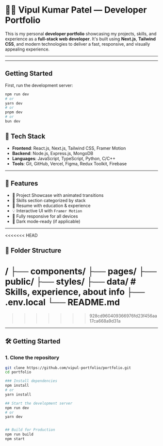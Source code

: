 
# 🧑‍💻 Vipul Kumar Patel — Developer Portfolio

This is my personal **developer portfolio** showcasing my projects, skills, and experience as a **full-stack web developer**. It's built using **Next.js**, **Tailwind CSS**, and modern technologies to deliver a fast, responsive, and visually appealing experience.

---

<!-- ## 🚀 Live Demo

🌐 [Visit Portfolio](https://your-live-link.com)  
📫 [Email me](mailto:vipul20020308@gmail.com) -->

---
## Getting Started

First, run the development server:

```bash
npm run dev
# or
yarn dev
# or
pnpm dev
# or
bun dev
```

## 🧰 Tech Stack

- **Frontend**: React.js, Next.js, Tailwind CSS, Framer Motion
- **Backend**: Node.js, Express.js, MongoDB
- **Languages**: JavaScript, TypeScript, Python, C/C++
- **Tools**: Git, GitHub, Vercel, Figma, Redux Toolkit, Firebase

---

## 🧩 Features

- 💼 Project Showcase with animated transitions
- 🧠 Skills section categorized by stack
- 📜 Resume with education & experience
- 💡 Interactive UI with `Framer Motion`
- 📱 Fully responsive for all devices
- 🌙 Dark mode-ready (if applicable)

---

<<<<<<< HEAD
## 📁 Folder Structure

/
├── components/
├── pages/
├── public/
├── styles/
├── data/ # Skills, experience, about info
├── .env.local
└── README.md
=======
>>>>>>> 928cd960409366976fd23f456aa17ca668a9d31a


---

## 🛠️ Getting Started

### 1. Clone the repository

```bash
git clone https://github.com/vipul-portfolio/portfolio.git
cd portfolio

### Install dependencies
npm install
# or
yarn install

## Start the development server
npm run dev
# or
yarn dev


## Build for Production
npm run build
npm start
